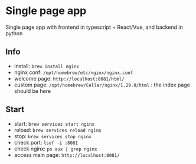 # Single page app
Single page app with frontend in typescript + React/Vue, and backend in python

## Info
- install: `brew install nginx`
- nginx conf: `/opt/homebrew/etc/nginx/nginx.conf`
- welcome page: `http://localhost:8081/html/`
- custom page: `/opt/homebrew/Cellar/nginx/1.29.0/html` : the index page should be here

## Start
- start: `brew services start nginx`
- reload: `brew services reload nginx`
- stop: `brew services stop nginx`
- check port: `lsof -i :8081`
- check nginx: `ps aux | grep nginx`
- access main page: `http://localhost:8081/`